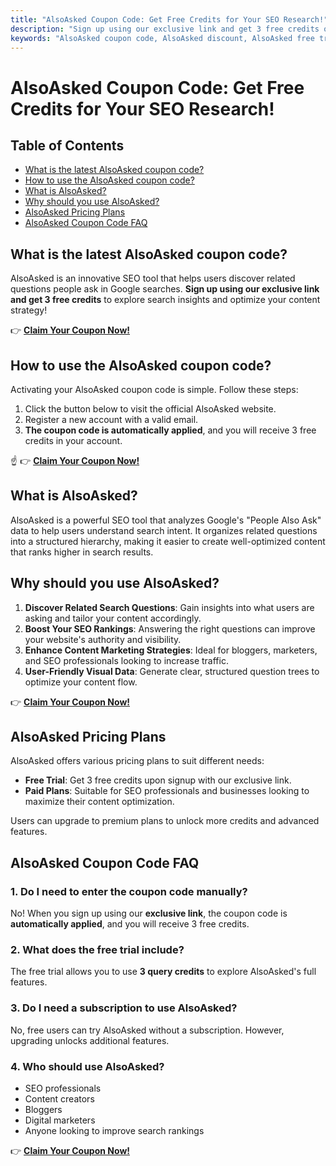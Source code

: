 ```yaml
---
title: "AlsoAsked Coupon Code: Get Free Credits for Your SEO Research!"
description: "Sign up using our exclusive link and get 3 free credits on AlsoAsked. Optimize your content strategy with real search insights!"
keywords: "AlsoAsked coupon code, AlsoAsked discount, AlsoAsked free trial, AlsoAsked SEO tool"
---
```


# AlsoAsked Coupon Code: Get Free Credits for Your SEO Research!

## Table of Contents

- [What is the latest AlsoAsked coupon code?](#what-is-the-latest-alsoasked-coupon-code)
- [How to use the AlsoAsked coupon code?](#how-to-use-the-alsoasked-coupon-code)
- [What is AlsoAsked?](#what-is-alsoasked)
- [Why should you use AlsoAsked?](#why-should-you-use-alsoasked)
- [AlsoAsked Pricing Plans](#alsoasked-pricing-plans)
- [AlsoAsked Coupon Code FAQ](#alsoasked-coupon-code-faq)

## What is the latest AlsoAsked coupon code?

AlsoAsked is an innovative SEO tool that helps users discover related questions people ask in Google searches. **Sign up using our exclusive link and get 3 free credits** to explore search insights and optimize your content strategy!

👉 **[Claim Your Coupon Now!](https://bit.ly/4hIMID2)**

## How to use the AlsoAsked coupon code?

Activating your AlsoAsked coupon code is simple. Follow these steps:

1. Click the button below to visit the official AlsoAsked website.
2. Register a new account with a valid email.
3. **The coupon code is automatically applied**, and you will receive 3 free credits in your account.

☝️ 👉 **[Claim Your Coupon Now!](https://bit.ly/4hIMID2)**

## What is AlsoAsked?

AlsoAsked is a powerful SEO tool that analyzes Google's "People Also Ask" data to help users understand search intent. It organizes related questions into a structured hierarchy, making it easier to create well-optimized content that ranks higher in search results.

## Why should you use AlsoAsked?

1. **Discover Related Search Questions**: Gain insights into what users are asking and tailor your content accordingly.
2. **Boost Your SEO Rankings**: Answering the right questions can improve your website's authority and visibility.
3. **Enhance Content Marketing Strategies**: Ideal for bloggers, marketers, and SEO professionals looking to increase traffic.
4. **User-Friendly Visual Data**: Generate clear, structured question trees to optimize your content flow.

👉 **[Claim Your Coupon Now!](https://bit.ly/4hIMID2)**

## AlsoAsked Pricing Plans

AlsoAsked offers various pricing plans to suit different needs:

- **Free Trial**: Get 3 free credits upon signup with our exclusive link.
- **Paid Plans**: Suitable for SEO professionals and businesses looking to maximize their content optimization.

Users can upgrade to premium plans to unlock more credits and advanced features.

## AlsoAsked Coupon Code FAQ

### 1. Do I need to enter the coupon code manually?

No! When you sign up using our **exclusive link**, the coupon code is **automatically applied**, and you will receive 3 free credits.

### 2. What does the free trial include?

The free trial allows you to use **3 query credits** to explore AlsoAsked's full features.

### 3. Do I need a subscription to use AlsoAsked?

No, free users can try AlsoAsked without a subscription. However, upgrading unlocks additional features.

### 4. Who should use AlsoAsked?

- SEO professionals
- Content creators
- Bloggers
- Digital marketers
- Anyone looking to improve search rankings

👉 **[Claim Your Coupon Now!](https://bit.ly/4hIMID2)**
